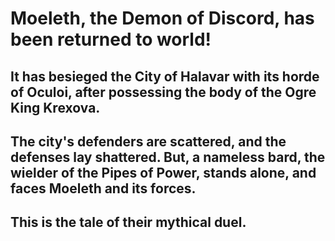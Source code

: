 # Moeleth, the Demon of Discord, has been returned to world!
## It has besieged the City of Halavar with its horde of Oculoi, after possessing the body of the Ogre King Krexova.
## The city's defenders are scattered, and the defenses lay shattered. But, a nameless bard, the wielder of the Pipes of Power, stands alone, and faces Moeleth and its forces.
## This is the tale of their mythical duel.
